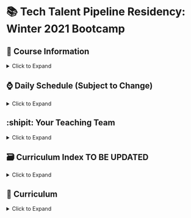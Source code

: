 # 📚 Tech Talent Pipeline Residency: Winter 2021 Bootcamp

## :scroll: Course Information

<details><summary>Click to Expand</summary>

- Class Days and Times
  - Monday - Friday, 10AM - 4PM
  - Dates: January 4, 2021(Monday) - January 29, 2021(Friday)
  <!-- Insert Live Zoom Link -->
  - [:movie_camera: Zoom Link](zoomLink)
  - [:computer: Slack Workspace](slackLink)

</details>

## :watch: Daily Schedule (Subject to Change)

<details><summary>Click to Expand</summary>

10 AM - 12 PM - :speaking_head: Lecture, Review, Demo, Workshop of the Day

12PM - 1 PM - :plate_with_cutlery: Lunch

1PM - 4PM - :keyboard: Continuation of Lecture, Complete The Workshops/Homework For The Day

 </details>

## :shipit: Your Teaching Team

<details><summary>Click to Expand</summary>

### Lead Instructor : Depak Borhara(He/Him)

- [:e-mail: Email](depakborhara@gmail.com)
- [:card_file_box: LinkedIn](https://www.linkedin.com/in/depakborhara)
- [:octocat: Github](http://github.com/DBorhara)

### Lead TA: Konstantinos Houtas

- [:e-mail: Email](khoutas98@gmail.com)
- [:card_file_box: LinkedIn](https://www.linkedin.com/in/khoutas/)
- [:octocat: Github](https://github.com/Reyder95)

### Teaching Assistants

#### Bashir Alhanshali

- [:e-mail: Email]()
- [:card_file_box: LinkedIn]()
- [:octocat: Github]()

#### Emmanuel Kandilas

- [:e-mail: Email]()
- [:card_file_box: LinkedIn]()
- [:octocat: Github]()

#### Temurbek Sabirov

- [:e-mail: Email]()
- [:card_file_box: LinkedIn]()
- [:octocat: Github]()

#### Sagar Shrestha

- [:e-mail: Email]()
- [:card_file_box: LinkedIn]()
- [:octocat: Github]()

## Program Manager: Allan James S. Lapid

- [:e-mail: Email](ajLapid718@gmail.com)
- [:card_file_box: LinkedIn]()
- [:octocat: Github]()

 </details>

## :card_file_box: Curriculum Index TO BE UPDATED

<details><summary>Click to Expand</summary>

Pre-Bootcamp Material

Class Session 1: Pilot Assessment and Collaborative Workflow I | (05/28/2020)

Class Session 2: Collaborative Workflow I and Introduction to JS | (05/29/2020)

Class Session 3: DOM Manipulation | (06/01/2020)

Class Session 4: Introduction to React | (06/02/2020)

Class Session 5: Introduction to External API Requests and ReactJS | (06/03/2020)

Class Session 6: Introduction to External API Requests and ReactJS Continued | (06/04/2020)

Class Session 7: React Router and Client-Side Routing in a SPA | (01/10/2020)

Class Session 8: State Management with Redux and React-Redux | (01/11/2020)

Class Session 9: Introduction to NodeJS | (01/13/2020)

Class Session 10: CRUD App I | (01/14/2020)

Class Session 11: CRUD App II | (01/15/2020)

Class Session 12: CRUD App III | (01/16/2020)

Class Session 13: Project Building I | (01/17/2020)

Class Session 14: Project Building II | (01/18/2020)

Class Session 15: Project Building III | (01/20/2020)

Class Session 16: Project Building IV | (01/21/2020)

Class Session 17: Project Building V | (01/22/2020)

Class Session 18: Project Building VI | (01/23/2020)

Class Session 19: Exit Assessment and Demo Day | (01/24/2020)

</details>

## :school: Curriculum

<details><summary>Click to Expand</summary>

### Pre-Bootcamp Material

[Fundamentals of Javascript Repo](https://github.com/ttp-residency-2020/Assignment-0)

### Week 1

Summary Goes Here

<details><summary>Click to open</summary>

#### Day 1: Onboarding, Git/Github/Collaborative Software Development (Pair Programming)

Pre-Readings:

- [Git Codecademy Tutorial](https://www.codecademy.com/learn/learn-git)

- [Writing good commit messages](https://medium.com/compass-true-north/writing-good-commit-messages-fc33af9d6321)

- [Advanced Git Workflow](https://www.atlassian.com/git/tutorials/comparing-workflows)

| Topic      | Lecture              | Slides                                                                                                     |
| ---------- | -------------------- | ---------------------------------------------------------------------------------------------------------- |
| Git Part 1 | 📺[Insert Link Here] | [🖼️](https://docs.google.com/presentation/d/12tgnThkuKGHpbxZEv2RTWOTLpViL1O3hcHEGNJv9Wzo/edit?usp=sharing) |
| Git Part 2 | 📺[Insert Link Here] | [🖼️](https://docs.google.com/presentation/d/1Qkz1Z83P2b2EUFDrMN8L1X7BcMwZzzkSqCKCI8INH78/edit?usp=sharing) |

Assignment(s):

- [Collaboration Workshop Assignment #1](https://docs.google.com/document/d/1Yp10nGa09vAWzIlCxmkayuEf2RhKN0UhakKl_Zgplak)

#### Day 2:

Pre-Readings:

- [Eloquent Javascript Chapter 3: Functions](http://eloquentjavascript.net/03_functions.html)

- [Eloquent Javascript Chapter 4: Objects and Arrays](http://eloquentjavascript.net/04_data.html)

- [Eloquent Javascript Chapter 5: Higher Order Function](http://eloquentjavascript.net/05_higher_order.html)

| Topic            | Lecture              | Slides                                                                                   |
| ---------------- | -------------------- | ---------------------------------------------------------------------------------------- |
| Javascript!      | 📺[Insert Link Here] | [🖼️](https://drive.google.com/file/d/1JL2pjlW0np5sxY8uKLQdU_W8vd3PPXdM/view?usp=sharing) |
| More Javascript! | 📺[Insert Link Here] | [🖼️](https://drive.google.com/file/d/1RAYPYLNmtDRqLy1bBFuDxpqsiOnYOpRg/view?usp=sharing) |

Assignment(s):

- [Assignment #2](https://docs.google.com/document/d/1sB2_tX6U8_OiLHNrqa2KSleKFE_SjOkl9uO_IC_hLh8/edit?usp=sharing)

#### Day 3:

Pre-Readings:

- [Eloquent Javascript Chapter 13: Javascript and the Browser](http://eloquentjavascript.net/13_browser.html)

- [Eloquent Javascript Chapter 14: The Document Object Model](http://eloquentjavascript.net/14_dom.html)

- [Eloquent Javascript Chapter 15: Handling Events](http://eloquentjavascript.net/15_event.html)

- [A Series of DOM Slides](https://www.teaching-materials.org/jsweb/slides/dom#/)

| Topic   | Lecture              | Slides                                                                                                     |
| ------- | -------------------- | ---------------------------------------------------------------------------------------------------------- |
| The DOM | 📺[Insert Link Here] | [🖼️](https://docs.google.com/presentation/d/1MWE-AoSTGIQsk1-4UkLwlWwy-ns6VSbECK3fLIEL8LQ/edit?usp=sharing) |

Assignment(s):

- [Assignment #3: DOM Challenges I](https://docs.google.com/document/d/1kY-L3-Nc1tGqcqNZMfxgRvQ6FBvQ6J8fFknki0BE8Ps/edit?usp=sharing)

- [Assignment #4: DOM Challenges II](https://docs.google.com/document/d/1LPxdisEKHdqf9Xs9khDEQzMvtrOWNumcW_h700jP8Z8/edit?usp=sharing)

- [Assignment #5: DOM Challenges III](https://docs.google.com/document/d/1ZoWo5FtpiWP7LxsskteMGYPoYWQWzCsaHB2xjrLAqfA/edit?usp=sharing)

</details>
